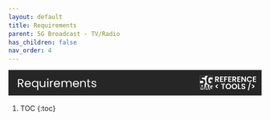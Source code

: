 ```yaml
---
layout: default
title: Requirements
parent: 5G Broadcast - TV/Radio
has_children: false
nav_order: 4
---
```

<img src="../../assets/images/Banner_Requirements.png" /> 

1. TOC
{:toc}
